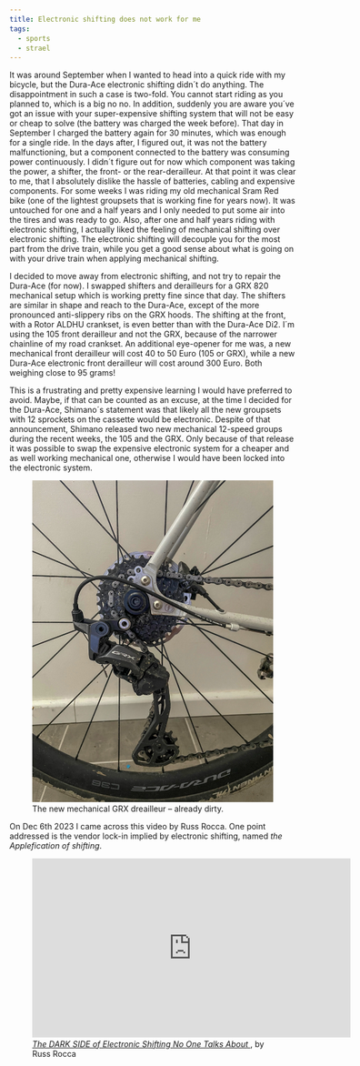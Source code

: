 ```yaml
---
title: Electronic shifting does not work for me
tags:
  - sports
  - strael
---
```

It was around September when I wanted to head into a quick ride with my bicycle, but the Dura-Ace electronic shifting didn´t do anything. The disappointment in such a case is two-fold. You cannot start riding as you planned to, which is a big no no. In addition, suddenly you are aware you´ve got an issue with your super-expensive shifting system that will not be easy or cheap to solve (the battery was charged the week before). That day in September I charged the battery again for 30 minutes, which was enough for a single ride. In the days after, I figured out, it was not the battery malfunctioning, but a component connected to the battery was consuming power continuously. I didn´t figure out for now which component was taking the power, a shifter, the front- or the rear-derailleur. At that point it was clear to me, that I absolutely dislike the hassle of batteries, cabling and expensive components. For some weeks I was riding my old mechanical Sram Red bike (one of the lightest groupsets that is working fine for years now). It was untouched for one and a half years and I only needed to put some air into the tires and was ready to go. Also, after one and half years riding with electronic shifting, I actually liked the feeling of mechanical shifting over electronic shifting. The electronic shifting will decouple you for the most part from the drive train, while you get a good sense about what is going on with your drive train when applying mechanical shifting.

I decided to move away from electronic shifting, and not try to repair the Dura-Ace (for now). I swapped shifters and derailleurs for a GRX 820 mechanical setup which is working pretty fine since that day. The shifters are similar in shape and reach to the Dura-Ace, except of the more pronounced anti-slippery ribs on the GRX hoods. The shifting at the front, with a Rotor ALDHU crankset, is even better than with the Dura-Ace Di2. I´m using the 105 front derailleur and not the GRX, because of the narrower chainline of my road crankset. An additional eye-opener for me was, a new mechanical front derailleur will cost 40 to 50 Euro (105 or GRX), while a new Dura-Ace electronic front derailleur will cost around 300 Euro. Both weighing close to 95 grams!

This is a frustrating and pretty expensive learning I would have preferred to avoid. Maybe, if that can be counted as an excuse, at the time I decided for the Dura-Ace, Shimano´s statement was that likely all the new groupsets with 12 sprockets on the cassette would be electronic. Despite of that announcement, Shimano released two new mechanical 12-speed groups during the recent weeks, the 105 and the GRX. Only because of that release it was possible to swap the expensive electronic system for a cheaper and as well working mechanical one, otherwise I would have been locked into the electronic system.

<figure>
<img src="/img/strael/IMG_4938.jpg" alt="Close image of a GRX 820 mechanical rear derailleur mounted to a white Fairlight Strael with C36 Dura-Ace wheels.">
<figcaption>The new mechanical GRX dreailleur – already dirty.</figcaption>
</figure>

On Dec 6th 2023 I came across this video by Russ Rocca. One point addressed is the vendor lock-in implied by electronic shifting, named <em>the Applefication of shifting</em>.

<figure>
<iframe width="560" height="315" src="https://www.youtube.com/embed/lbMxzruQiug?si=H_zsM9OffMtP6vFa" title="YouTube video player" frameborder="0" allow="accelerometer; autoplay; clipboard-write; encrypted-media; gyroscope; picture-in-picture; web-share" allowfullscreen></iframe>
<figcaption><a href="https://www.youtube.com/watch?v=lbMxzruQiug"><cite>The DARK SIDE of Electronic Shifting No One Talks About </cite></a>, by Russ Rocca</figcaption>
</figure>

